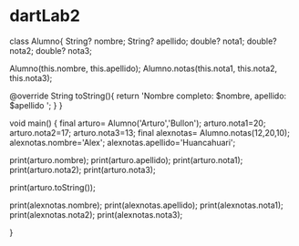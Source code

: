 # dartLab2

class Alumno{
  String? nombre;
  String? apellido;
  double? nota1;
  double? nota2;
  double? nota3;
  
  Alumno(this.nombre, this.apellido);
  Alumno.notas(this.nota1, this.nota2, this.nota3);
  
  @override
  String toString(){
    return 'Nombre completo:  $nombre, apellido: $apellido ';
  }
}

void main() {
  final arturo= Alumno('Arturo','Bullon');
  arturo.nota1=20;
  arturo.nota2=17;
  arturo.nota3=13;
  final alexnotas= Alumno.notas(12,20,10);
  alexnotas.nombre='Alex';
  alexnotas.apellido='Huancahuari';
  
  
  print(arturo.nombre);
  print(arturo.apellido);
  print(arturo.nota1); 
  print(arturo.nota2); 
  print(arturo.nota3);
  
  print(arturo.toString());
  
  print(alexnotas.nombre);
  print(alexnotas.apellido);
  print(alexnotas.nota1);
  print(alexnotas.nota2);
  print(alexnotas.nota3);
  
}
